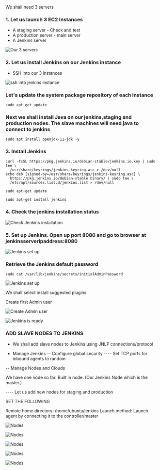 

We shall need 3 servers

### 1. Let us launch 3 EC2 Instances


- A staging server - Check and test
- A production server - main server
- A Jenkins server

![Our 3 servers](./images/our-three-servers.png)

### 2. Let us install Jenkins on our Jenkins instance

- SSH into our 3 instances
 
 ![ssh into jenkins instance](./images/jenkins-ssh.png)

### Let's update the system package repository of each instance
 ```
sudo apt-get update
 ```

 ### Next we shall install Java on our jenkins,staging and production nodes. The slave machines will need java to connect to jenkins
 ```
sudo apt install openjdk-11-jdk -y
 ```

### 3. Install Jenkins
```
curl -fsSL https://pkg.jenkins.io/debian-stable/jenkins.io.key | sudo tee \
  /usr/share/keyrings/jenkins-keyring.asc > /dev/null
echo deb [signed-by=/usr/share/keyrings/jenkins-keyring.asc] \
  https://pkg.jenkins.io/debian-stable binary/ | sudo tee \
  /etc/apt/sources.list.d/jenkins.list > /dev/null

sudo apt-get update

sudo apt-get install jenkins
```
### 4. Check the jenkins installation status

![Check Jenkins installation](./images/jenkins-running.png)

### 5. Set up Jenkins. Open up port 8080 and go to browser at jenkinsserveripaddress:8080


![Jenkins set up](./images/jenkins-start.png)

### Retrieve the Jenkins default password

```
sudo cat /var/lib/jenkins/secrets/initialAdminPassword
```

![Jenkins set up](./images/jenkins-start2.png)

We shall select install suggested plugins

Create first Admin user

![Create Admin user](./images/jenkins-start3.png)

![Jenkins is ready](./images/jenkins-start4.png)


### ADD SLAVE NODES TO JENKINS 
- We shall add slave nodes to Jenkins using JNLP connections/protocol

- Manage Jenkins
-- Configure global security
---- Set TCP ports for inbound agents to random

-- Manage Nodes and Clouds

We have one node so far.   Built in node. (Our Jenkins Node which is the master.)

---- Let us add new nodes for staging and production

SET THE FOLLOWING

Remote home directory:    /home/ubuntu/jenkins
Launch method:   Launch agent by connecting it to the controller/master

![Nodes](./images/conf1.png)


![Nodes](./images/conf2.png)


![Nodes](./images/conf3.png)


![Nodes](./images/conf1a.png)


![Nodes](./images/conf2a.png)